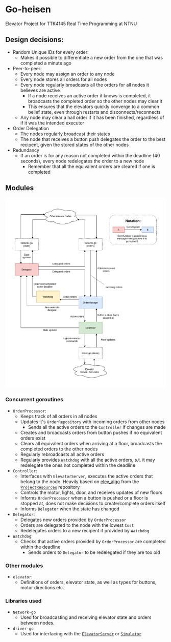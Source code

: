# Go-heisen
Elevator Project for TTK4145 Real Time Programming at NTNU

## Design decisions:
- Random Unique IDs for every order:
    - Makes it possible to differentiate a new order from the one that was completed a minute ago
- Peer-to-peer: 
    - Every node may assign an order to any node
    - Every node stores all orders for all nodes
    - Every node regularly broadcasts all the orders for all nodes it believes are active
        - If a node receives an active order it knows is completed, it broadcasts the completed order so the other nodes may clear it
        - This ensures that the elevators quickly converge to a common belief state, even through restarts and disconnects/reconnects
    - Any node may clear a hall order if it has been finished, regardless of if it was the intended executor
- Order Delegation
    - The nodes regularly broadcast their states
    - The node that receives a button push delegates the order to the best recipent, given the stored states of the other nodes
- Redundancy
    - If an order is for any reason not completed within the deadline (40 seconds), every node redelegates the order to a new node
        - Remember that all the equivalent orders are cleared if one is completed

## Modules
![Module Diagram](ModuleDiagram.png "Modules and communication")
### Concurrent goroutines
- `OrderProcessor`:
  - Keeps track of all orders in all nodes
  - Updates it's `OrderRepository` with incoming orders from other nodes
    - Sends all the active orders to the `Controller` if changes are made
  - Creates and broadcasts orders from button pushes if no equivalent orders exist
  - Clears all equivalent orders when arriving at a floor, broadcasts the completed orders to the other nodes
  - Regularly rebroadcasts all active orders
  - Regularly provides `Watchdog` with all the active orders, s.t. it may redelegate the ones not completed within the deadline
- `Controller`:
  - Interfaces with `ElevatorServer`, executes the active orders that belong to the node. Heavily based on [elev_algo](https://github.com/TTK4145/Project-resources/tree/master/elev_algo) from the [`ProjectResources`](https://github.com/TTK4145/Project-resources) repository
  - Controls the motor, lights, door, and receives updates of new floors
  - Informs `OrderProcessor` when a button is pushed or a floor is stopped at, does not make decisions to create/complete orders itself
  - Informs `Delegator` when the state has changed
- `Delegator`:
  - Delegates new orders provided by `OrderProcessor`
  - Orders are delegated to the node with the lowest `Cost`
  - Redelegates orders to a new recipent if provided by `Watchdog` 
- `Watchdog`:
  - Checks that active orders provided by `OrderProcessor` are completed within the deadline
    - Sends orders to `Delegator` to be redelegated if they are too old
### Other modules
- `elevator`:
  - Definitions of orders, elevator state, as well as types for buttons, motor directions etc.
### Libraries used
- `Network-go`
  - Used for broadcasting and receiving elevator state and orders between nodes.
- `driver-go`
  - Used for interfacing with the [`ElevatorServer`](https://github.com/TTK4145/) or [`Simulator`](https://github.com/TTK4145/Simulator-v2)
